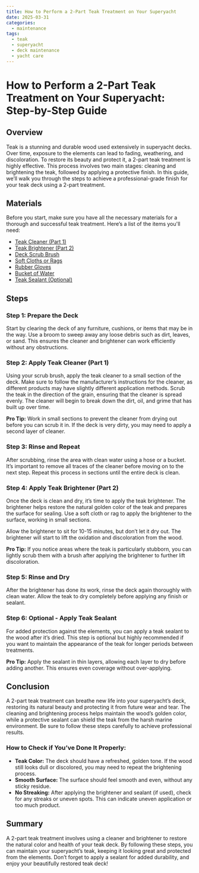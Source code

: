 ```yaml
---
title: How to Perform a 2-Part Teak Treatment on Your Superyacht
date: 2025-03-31
categories:
  - maintenance
tags:
  - teak
  - superyacht
  - deck maintenance
  - yacht care
---
```


# How to Perform a 2-Part Teak Treatment on Your Superyacht: Step-by-Step Guide

## Overview

Teak is a stunning and durable wood used extensively in superyacht decks. Over time, exposure to the elements can lead to fading, weathering, and discoloration. To restore its beauty and protect it, a 2-part teak treatment is highly effective. This process involves two main stages: cleaning and brightening the teak, followed by applying a protective finish. In this guide, we’ll walk you through the steps to achieve a professional-grade finish for your teak deck using a 2-part treatment.

## Materials

Before you start, make sure you have all the necessary materials for a thorough and successful teak treatment. Here’s a list of the items you'll need:

- [Teak Cleaner (Part 1)](https://www.amazon.com/dp/B09XXX)  
- [Teak Brightener (Part 2)](https://www.amazon.com/dp/B09XXX)  
- [Deck Scrub Brush](https://www.amazon.com/dp/B09XXX)  
- [Soft Cloths or Rags](https://www.amazon.com/dp/B09XXX)  
- [Rubber Gloves](https://www.amazon.com/dp/B09XXX)  
- [Bucket of Water](https://www.amazon.com/dp/B09XXX)  
- [Teak Sealant (Optional)](https://www.amazon.com/dp/B09XXX)  

## Steps

### Step 1: Prepare the Deck
Start by clearing the deck of any furniture, cushions, or items that may be in the way. Use a broom to sweep away any loose debris such as dirt, leaves, or sand. This ensures the cleaner and brightener can work efficiently without any obstructions.

### Step 2: Apply Teak Cleaner (Part 1)
Using your scrub brush, apply the teak cleaner to a small section of the deck. Make sure to follow the manufacturer’s instructions for the cleaner, as different products may have slightly different application methods. Scrub the teak in the direction of the grain, ensuring that the cleaner is spread evenly. The cleaner will begin to break down the dirt, oil, and grime that has built up over time.

**Pro Tip:** Work in small sections to prevent the cleaner from drying out before you can scrub it in. If the deck is very dirty, you may need to apply a second layer of cleaner.

### Step 3: Rinse and Repeat
After scrubbing, rinse the area with clean water using a hose or a bucket. It’s important to remove all traces of the cleaner before moving on to the next step. Repeat this process in sections until the entire deck is clean.

### Step 4: Apply Teak Brightener (Part 2)
Once the deck is clean and dry, it’s time to apply the teak brightener. The brightener helps restore the natural golden color of the teak and prepares the surface for sealing. Use a soft cloth or rag to apply the brightener to the surface, working in small sections.

Allow the brightener to sit for 10-15 minutes, but don’t let it dry out. The brightener will start to lift the oxidation and discoloration from the wood.

**Pro Tip:** If you notice areas where the teak is particularly stubborn, you can lightly scrub them with a brush after applying the brightener to further lift discoloration.

### Step 5: Rinse and Dry
After the brightener has done its work, rinse the deck again thoroughly with clean water. Allow the teak to dry completely before applying any finish or sealant.

### Step 6: Optional - Apply Teak Sealant
For added protection against the elements, you can apply a teak sealant to the wood after it’s dried. This step is optional but highly recommended if you want to maintain the appearance of the teak for longer periods between treatments.

**Pro Tip:** Apply the sealant in thin layers, allowing each layer to dry before adding another. This ensures even coverage without over-applying.

## Conclusion

A 2-part teak treatment can breathe new life into your superyacht’s deck, restoring its natural beauty and protecting it from future wear and tear. The cleaning and brightening process helps maintain the wood’s golden color, while a protective sealant can shield the teak from the harsh marine environment. Be sure to follow these steps carefully to achieve professional results.

### How to Check if You’ve Done It Properly:
- **Teak Color:** The deck should have a refreshed, golden tone. If the wood still looks dull or discolored, you may need to repeat the brightening process.
- **Smooth Surface:** The surface should feel smooth and even, without any sticky residue.
- **No Streaking:** After applying the brightener and sealant (if used), check for any streaks or uneven spots. This can indicate uneven application or too much product.

## Summary

A 2-part teak treatment involves using a cleaner and brightener to restore the natural color and health of your teak deck. By following these steps, you can maintain your superyacht’s teak, keeping it looking great and protected from the elements. Don’t forget to apply a sealant for added durability, and enjoy your beautifully restored teak deck!

